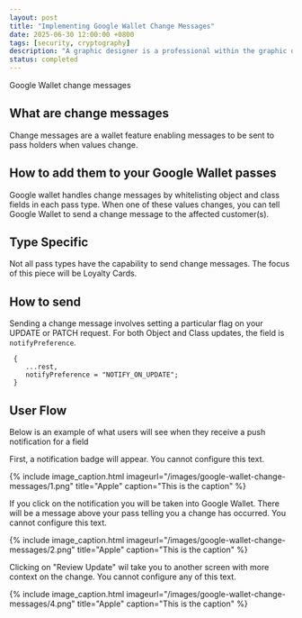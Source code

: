 ```yaml
---
layout: post
title: "Implementing Google Wallet Change Messages"
date: 2025-06-30 12:00:00 +0800
tags: [security, cryptography]
description: "A graphic designer is a professional within the graphic design and graphic arts industry."
status: completed
---
```


Google Wallet change messages

<!--more-->

## What are change messages

Change messages are a wallet feature enabling messages to be sent to pass holders when values change.

## How to add them to your Google Wallet passes

Google wallet handles change messages by whitelisting object and class fields in each pass type. When one of these values changes, you can tell Google Wallet to send a change message to the affected customer(s).

## Type Specific

Not all pass types have the capability to send change messages. The focus of this piece will be Loyalty Cards.

## How to send

Sending a change message involves setting a particular flag on your UPDATE or PATCH request. For both Object and Class updates, the field is `notifyPreference`.

```
 {
    ...rest,
    notifyPreference = "NOTIFY_ON_UPDATE";
 }
```

## User Flow

Below is an example of what users will see when they receive a push notification for a field

First, a notification badge will appear. You cannot configure this text.

{% include image_caption.html imageurl="/images/google-wallet-change-messages/1.png" title="Apple" caption="This is the caption" %}

If you click on the notification you will be taken into Google Wallet. There will be a message above your pass telling you a change has occurred. You cannot configure this text.

{% include image_caption.html imageurl="/images/google-wallet-change-messages/2.png" title="Apple" caption="This is the caption" %}

Clicking on "Review Update" wil take you to another screen with more context on the change. You cannot configure any of this text.

{% include image_caption.html imageurl="/images/google-wallet-change-messages/4.png" title="Apple" caption="This is the caption" %}
